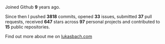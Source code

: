 Joined Github **9** years ago.

Since then I pushed **3818** commits, opened **33** issues, submitted **37** pull requests, received **647** stars across **97** personal projects and contributed to **15** public repositories.

Find out more about me on [lukasbach.com](https://lukasbach.com)
